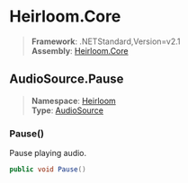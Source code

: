 # Heirloom.Core

> **Framework**: .NETStandard,Version=v2.1  
> **Assembly**: [Heirloom.Core][0]  

## AudioSource.Pause

> **Namespace**: [Heirloom][0]  
> **Type**: [AudioSource][1]  

### Pause()

Pause playing audio.

```cs
public void Pause()
```

[0]: ../../../Heirloom.Core.md
[1]: ../AudioSource.md
